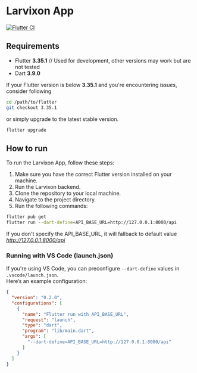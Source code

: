 # Larvixon App

[![Flutter CI](https://github.com/LarvixON-ZPI/larvixon-frontend/actions/workflows/flutter_ci.yml/badge.svg)](https://github.com/LarvixON-ZPI/larvixon-frontend/actions/workflows/flutter_ci.yml)

## Requirements

- Flutter **3.35.1** // Used for development, other versions may work but are not tested
- Dart **3.9.0**

If your Flutter version is below **3.35.1** and you're encountering issues, consider following

```bash
cd /path/to/flutter
git checkout 3.35.1
```

or simply upgrade to the latest stable version.

```bash
flutter upgrade 
```

## How to run

To run the Larvixon App, follow these steps:

1. Make sure you have the correct Flutter version installed on your machine.
2. Run the Larvixon backend.
3. Clone the repository to your local machine.
4. Navigate to the project directory.
5. Run the following commands:

```bash
flutter pub get
flutter run --dart-define=API_BASE_URL=http://127.0.0.1:8000/api
```

If you don't specify the API_BASE_URL, it will fallback to default value *<http://127.0.0.1:8000/api>*

### Running with VS Code (launch.json)

If you're using VS Code, you can preconfigure `--dart-define` values in `.vscode/launch.json`.  
Here’s an example configuration:

```json
{
  "version": "0.2.0",
  "configurations": [
    {
      "name": "Flutter run with API_BASE_URL",
      "request": "launch",
      "type": "dart",
      "program": "lib/main.dart",
      "args": [
        "--dart-define=API_BASE_URL=http://127.0.0.1:8000/api"
      ]
    }
  ]
}
